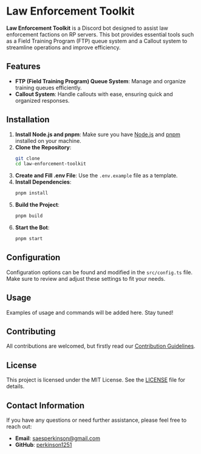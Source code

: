 # Law Enforcement Toolkit

**Law Enforcement Toolkit** is a Discord bot designed to assist law enforcement factions on RP servers. This bot provides essential tools such as a Field Training Program (FTP) queue system and a Callout system to streamline operations and improve efficiency.

## Features

- **FTP (Field Training Program) Queue System**: Manage and organize training queues efficiently.
- **Callout System**: Handle callouts with ease, ensuring quick and organized responses.

## Installation

1. **Install Node.js and pnpm**: Make sure you have [Node.js](https://nodejs.org/) and [pnpm](https://pnpm.io/) installed on your machine.
2. **Clone the Repository**:
   ```sh
   git clone
   cd law-enforcement-toolkit
   ```
3. **Create and Fill .env File**: Use the `.env.example` file as a template.
4. **Install Dependencies**:
   ```sh
   pnpm install
   ```
5. **Build the Project**:
   ```sh
   pnpm build
   ```
6. **Start the Bot**:
   ```sh
   pnpm start
   ```

## Configuration

Configuration options can be found and modified in the `src/config.ts` file. Make sure to review and adjust these settings to fit your needs.

## Usage

Examples of usage and commands will be added here. Stay tuned!

## Contributing

All contributions are welcomed, but firstly read our [Contribution Guidelines]().

## License

This project is licensed under the MIT License. See the [LICENSE](LICENSE) file for details.

## Contact Information

If you have any questions or need further assistance, please feel free to reach out:

- **Email**: saesperkinson@gmail.com
- **GitHub**: [perkinson1251](https://github.com/perkinson1251)
